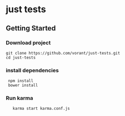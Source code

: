 # just tests


## Getting Started

### Download project

```
git clone https://github.com/vorant/just-tests.git
cd just-tests
```

### install dependencies
```
 npm install
 bower install
```

### Run karma

```
   karma start karma.conf.js
```
